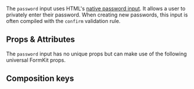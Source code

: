 <InputPageHero
title="Password input"
icon="IconInputPassword"
:pro="false"
project-price=""
data-price=""></InputPageHero>

The `password` input uses HTML's [native password input](https://developer.mozilla.org/en-US/docs/Web/HTML/Element/input/password). It allows a user to privately enter their password. When creating new passwords, this input is often compiled with the `confirm` validation rule.

<example
name="Password input"
file="/_content/examples/password/password"
langs="vue"></example>

## Props & Attributes

The `password` input has no unique props but can make use of the following universal FormKit props.

<reference-table input="password" :attrs="['maxlength', 'minlength', 'placeholder']">
</reference-table>

## Composition keys

<reference-table type="compositionKeys" primary="composition-key">
</reference-table>
